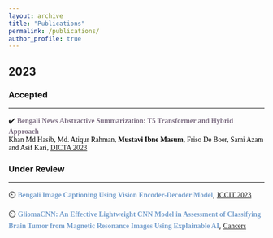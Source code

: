 ```yaml
---
layout: archive
title: "Publications"
permalink: /publications/
author_profile: true
---
```


<!-- <span style="color:black; font-family:Georgia;">Most recent publication updates can be found on my <a style ="color:#800080;" href=""><em>[Google Scholar]</em></a> profile.</span> -->

## 2023
<!-- --------- -->
<!-- 📃 -->
<!-- Paper 01 -->
### Accepted
---------
✔️ <span style="color:#7D6E83;font-family:Trebuchet MS;">**Bengali News Abstractive Summarization: T5 Transformer and Hybrid Approach**</span>
<span style="color:black;font-family:Georgia"><br>
	Khan Md Hasib, Md. Atiqur Rahman, <strong style="color:black">Mustavi Ibne Masum</strong>,  Friso De Boer, Sami Azam and Asif Kari, [DICTA 2023](https://www.dictaconference.org/)
</span>
<br>
<!-- [<a style="color:red;" href="#" onclick="$('#dicta2023_abstract').toggle();return false;"><font size="3">Abstract</font></a>]
[[<span style ="color:red"><font size="3">PDF</font></span>](
	 paper link 
		)] [[<span style ="color:red"><font size="3">Code & Dataset</font></span>](
		 git link
		)] [[<span style ="color:red"><font size="3">Presentation</font></span>](
			git file link 
			)] [<a style="color:red;" href="#" onclick="$('#dicta2023_bib').toggle();return false;"><font size="3">Citation bib</font></a>] -->

<div id="dicta2023_bib" class="bib" style="display:none;">
	<pre>
	  @INPROCEEDINGS{<>,
	  author={},
	  booktitle={2023 International Conference on Digital Image Computing: Techniques and Applications (DICTA)}, 
	  title={Bengali News Abstractive Summarization: T5 Transformer and Hybrid Approach}, 
	  year={2023},
	  volume={},
	  number={},
	  pages={1-7},
	  doi={}}
	</pre>
</div>

<div id="dicta2023_abstract" class="abstract" style="display:none;">
	<p style="text-align:justify; color:black;font-family:Monaco;"> 
		<font size="3">
			In today's fast-paced world, everyone wants things to happen quickly. Thanks to the internet, news spreads super fast. But not all news is important. News summarization helps by giving a short version of each news story, so readers can easily figure out what type of news they want to read. There are two main types of summarization: Abstractive Text Summarization and Extractive Text Summarization. The process of abstractive text summarization is much more complex than that of extractive text summarization. This study proposes a model for generating extractive summaries, which are then utilized as input to generate abstractive summaries. The model uses the Bengali Text Summarization (BenSumm) model for extractive summarization and the Bangla Text-to-Text Transfer Transformer (BanlaT5) for abstractive summarization. The research also compares summarization acquired straight from the BanglaT5 model with summarization obtained via the proposed model. Abstractive summarization in the Bengali language has been accomplished using the Text-to-Text Transfer Transformer(T5) in this research. Although abstractive summarization of the Bengali language has been accomplished over the years using a variety of techniques, the field of using T5 in this field has only recently been discovered, and there is still a wide range of opportunities to be explored. The study has achieved promising results.
		</font>
	</p>
</div> 


<!-- Paper 02 -->
### Under Review
--------------
⏲️ 
<span style="font-family:Trebuchet MS;color:#769FCD">**Bengali Image Captioning Using Vision Encoder-Decoder Model**</span>,
<span style="color:black;font-family:Georgia">
	[ICCIT 2023](https://iccit.org.bd/2023/)
</span>
<!-- <span style="color:black;font-family:Georgia"><br> 
	<font size="3"><strong>Authors</strong>: Tajrian Islam Ishan, Abdullah Al Noman, Raisa Rokib, <strong style="color:black">Mustavi Ibne Masum</strong>, Sifat Ahmed, Faisal Muhammad Shah </font>
</span>
<br>
<span style="color:black;font-family:Georgia">
	<font size="3"><strong>Conference:</strong><em> The International Conference on Computer and Information Technology</em></font> ([ICCIT 2023](https://iccit.org.bd/2023/))
</span>
<br>-->
<!-- [<a style="color:red;" href="#" onclick="$('#ecce2023_abstract').toggle();return false;"><font size="3">Abstract</font></a>] [[<span style ="color:red"><font size="3">PDF</font></span>]( 
	 paper link
	)] [[<span style ="color:red"><font size="3">Code & Dataset</font></span>](
		 git link 
		)] [[<span style ="color:red"><font size="3">Presentation</font></span>](
			 git file link 
			)] [<a style="color:red;" href="#" onclick="$('#ecce2023_bib').toggle();return false;"><font size="3">Citation bib</font></a>] -->

<div id="ecce2023_bib" class="bib" style="display:none;"> 
	<pre>
	  @INPROCEEDINGS{,
	   author={},
	  booktitle={conference name}, 
	  title={Bengali Image Captioning Using Vision Encoder-Decoder Model}, 
	  year={2023},
	  volume={},
	  number={},
	  pages={1-6},
	  doi={}}
	</pre>
</div>

<div id="ecce2023_abstract" class="abstract" style="display:none;">
	<p style="text-align:justify; color:black;font-family:Monaco;"> 
		<font size="3">
			Our research focuses on Bangla Image Captioning which involves generating descriptive captions for the images. To address this task, we propose a Vision Encoder-Decoder model, consisting of interconnected models for image encoding and text decoding. Previous work in this area has not explored the use of the Vision Encoder-Decoder Model specifically for Bangla Image Captioning. We have conducted several studies using two publicly available Bengali datasets, Bornon and BanCap, and merged them to create a comprehensive dataset to assess the performance of our model. Our proposed model outperforms recent developments in Bengali image captioning, delivering exceptional results in both quantitative and qualitative analyses.
		</font>
	</p>
</div>

⏲️ 
<span style="font-family:Trebuchet MS;color:#769FCD">**GliomaCNN: An Effective Lightweight CNN Model in Assessment of Classifying Brain Tumor from Magnetic Resonance Images Using Explainable AI**</span>,
<span style="color:black;font-family:Georgia">
	[Cancers](https://www.mdpi.com/journal/cancers/)
</span>
<!-- <span style="color:black;font-family:Georgia"><br> 
	<font size="3"><strong>Authors</strong>: Tajrian Islam Ishan, Abdullah Al Noman, Raisa Rokib, <strong style="color:black">Mustavi Ibne Masum</strong>, Sifat Ahmed, Faisal Muhammad Shah </font>
</span>
<br>
<span style="color:black;font-family:Georgia">
	<font size="3"><strong>Conference:</strong><em> The International Conference on Computer and Information Technology</em></font> ([ICCIT 2023](https://iccit.org.bd/2023/))
</span>
<br>-->
<!-- [<a style="color:red;" href="#" onclick="$('#ecce2023_abstract').toggle();return false;"><font size="3">Abstract</font></a>] [[<span style ="color:red"><font size="3">PDF</font></span>]( 
	 paper link
	)] [[<span style ="color:red"><font size="3">Code & Dataset</font></span>](
		 git link 
		)] [[<span style ="color:red"><font size="3">Presentation</font></span>](
			 git file link 
			)] [<a style="color:red;" href="#" onclick="$('#ecce2023_bib').toggle();return false;"><font size="3">Citation bib</font></a>] -->

<div id="ecce2023_bib" class="bib" style="display:none;"> 
	<pre>
	  @INPROCEEDINGS{,
	   author={},
	  booktitle={conference name}, 
	  title={GliomaCNN: An Effective Lightweight CNN Model in Assessment of Classifying Brain Tumor from Magnetic Resonance Images Using Explainable AI}, 
	  year={2023},
	  volume={},
	  number={},
	  pages={1-20},
	  doi={}}
	</pre>
</div>

<div id="ecce2023_abstract" class="abstract" style="display:none;">
	<p style="text-align:justify; color:black;font-family:Monaco;"> 
		<font size="3">
			Brain tumors pose a significant threat to human lives and have gained increasing attention as the tenth leading cause of global mortality. This study addresses the pressing issue of brain tumor classification using MRI. It focuses on distinguishing between Low-Grade Gliomas (LGG) and High-Grade Gliomas (HGG). LGGs are benign and typically manageable with surgical resection, while HGGs are malignant and more aggressive. The research introduces an innovative custom CNN model, GliomaCNN. GliomaCNN stands out as a lightweight CNN model compared to its predecessors. The research utilized the BraTS 2020 dataset for its experiments. Integrated with the gradient-boosting algorithm, GliomaCNN has achieved an impressive accuracy of 99.1569\%. The model's interpretability is ensured through SHAP and Grad-CAM++. They provide insights into critical decision-making regions for classification outcomes. Despite challenges in identifying tumors in images without visible signs, the model demonstrates remarkable performance in this critical medical application, offering a promising tool for accurate brain tumor diagnosis which paves the way for enhanced early detection and treatment of brain tumors.
		</font>
	</p>
</div>